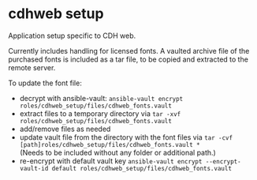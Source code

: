 # cdhweb setup

Application setup specific to CDH web.

Currently includes handling for licensed fonts. A vaulted archive file of the purchased fonts is included as a tar file, to be copied and extracted to the remote server.

To update the font file:

- decrypt with ansible-vault: `ansible-vault encrypt roles/cdhweb_setup/files/cdhweb_fonts.vault`
- extract files to a temporary directory via `tar -xvf roles/cdhweb_setup/files/cdhweb_fonts.vault`
- add/remove files as needed
- update vault file from the directory with the font files
  via `tar -cvf [path]roles/cdhweb_setup/files/cdhweb_fonts.vault *`  
  (Needs to be included without any folder or additional path.)
- re-encrypt with default vault key `ansible-vault encrypt --encrypt-vault-id default roles/cdhweb_setup/files/cdhweb_fonts.vault`  
